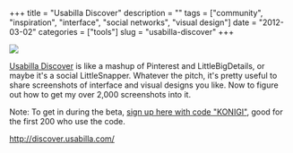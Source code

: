 +++
title = "Usabilla Discover"
description = ""
tags = ["community", "inspiration", "interface", "social networks", "visual design"]
date = "2012-03-02"
categories = ["tools"]
slug = "usabilla-discover"
+++


<div class="tool-screenshot mb1"><a href="http://discover.usabilla.com/"><img id="bluga-thumbnail-2791" class="bluga-thumbnail custom" src="//media.konigi.com/bluga/
wt5230d6b0e1d02_custom.jpg"/></a></div><p><a href="http://discover.usabilla.com/">Usabilla Discover</a> is like a mashup of Pinterest and LittleBigDetails, or maybe it's a social LittleSnapper. Whatever the pitch, it's pretty useful to share screenshots of interface and visual designs you like. Now to figure out how to get my over 2,000 screenshots into it.</p>

<p>Note: To get in during the beta, <a href="http://discover.usabilla.com/?invite">sign up here with code &quot;KONIGI&quot;</a>, good for the first 200 who use the code.</p>

  
<p><a href="http://discover.usabilla.com/">http://discover.usabilla.com/</a></p>
      
